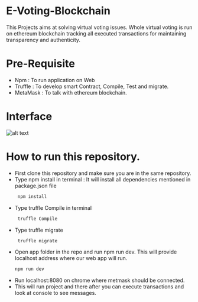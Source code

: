# E-Voting-Blockchain

This Projects aims at solving virtual voting issues. Whole virtual voting is run on ethereum blockchain tracking all executed transactions for maintaining transparency
and authenticity.

# Pre-Requisite

- Npm : To run application on Web
- Truffle : To develop smart Contract, Compile, Test and migrate.
- MetaMask : To talk with ethereum blockchain.

# Interface

![alt text](https://github.com/harsh-vishnoi/E-Voting-Blockchain-/tree/master/app/asset/WebAppIntro.png?raw=true)

# How to run this repository.

- First clone this repository and make sure you are in the same repository.
- Type npm install in terminal : It will install all dependencies mentioned in package.json file
  ```sh
   npm install
  ```
- Type truffle Compile in terminal
  ```sh
   truffle Compile
  ```
 - Type truffle migrate
    ```sh
     truffle migrate
   ```
  - Open app folder in the repo and run npm run dev. This will provide localhost address where our web app will run.
    ```sh
    npm run dev
     ```
   - Run localhost:8080 on chrome where metmask should be connected.
   - This will run project and there after you can execute transactions and look at console to see messages.
